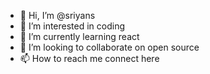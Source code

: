- 👋 Hi, I’m @sriyans
- 👀 I’m interested in coding
- 🌱 I’m currently learning react
- 💞️ I’m looking to collaborate on open source
- 📫 How to reach me connect here

<!---
sriyans/sriyans is a ✨ special ✨ repository because its `README.md` (this file) appears on your GitHub profile.
You can click the Preview link to take a look at your changes.
--->
